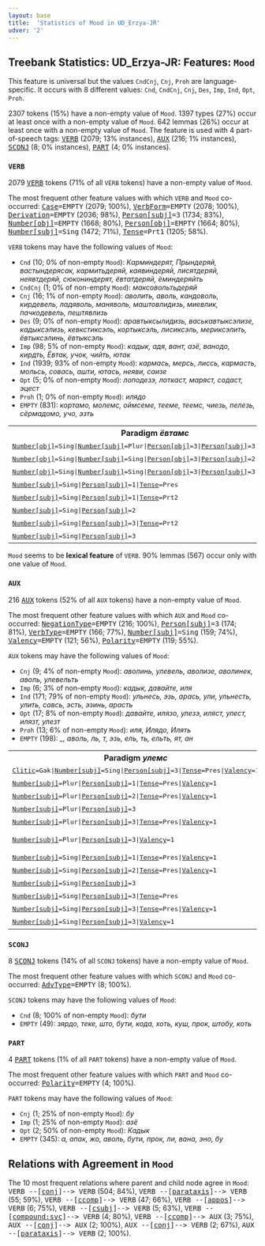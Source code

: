 ```yaml
---
layout: base
title:  'Statistics of Mood in UD_Erzya-JR'
udver: '2'
---
```


## Treebank Statistics: UD_Erzya-JR: Features: `Mood`

This feature is universal but the values `CndCnj`, `Cnj`, `Proh` are language-specific.
It occurs with 8 different values: `Cnd`, `CndCnj`, `Cnj`, `Des`, `Imp`, `Ind`, `Opt`, `Proh`.

2307 tokens (15%) have a non-empty value of `Mood`.
1397 types (27%) occur at least once with a non-empty value of `Mood`.
642 lemmas (26%) occur at least once with a non-empty value of `Mood`.
The feature is used with 4 part-of-speech tags: <tt><a href="myv_jr-pos-VERB.html">VERB</a></tt> (2079; 13% instances), <tt><a href="myv_jr-pos-AUX.html">AUX</a></tt> (216; 1% instances), <tt><a href="myv_jr-pos-SCONJ.html">SCONJ</a></tt> (8; 0% instances), <tt><a href="myv_jr-pos-PART.html">PART</a></tt> (4; 0% instances).

### `VERB`

2079 <tt><a href="myv_jr-pos-VERB.html">VERB</a></tt> tokens (71% of all `VERB` tokens) have a non-empty value of `Mood`.

The most frequent other feature values with which `VERB` and `Mood` co-occurred: <tt><a href="myv_jr-feat-Case.html">Case</a></tt><tt>=EMPTY</tt> (2079; 100%), <tt><a href="myv_jr-feat-VerbForm.html">VerbForm</a></tt><tt>=EMPTY</tt> (2078; 100%), <tt><a href="myv_jr-feat-Derivation.html">Derivation</a></tt><tt>=EMPTY</tt> (2036; 98%), <tt><a href="myv_jr-feat-Person-subj.html">Person[subj]</a></tt><tt>=3</tt> (1734; 83%), <tt><a href="myv_jr-feat-Number-obj.html">Number[obj]</a></tt><tt>=EMPTY</tt> (1668; 80%), <tt><a href="myv_jr-feat-Person-obj.html">Person[obj]</a></tt><tt>=EMPTY</tt> (1664; 80%), <tt><a href="myv_jr-feat-Number-subj.html">Number[subj]</a></tt><tt>=Sing</tt> (1472; 71%), <tt><a href="myv_jr-feat-Tense.html">Tense</a></tt><tt>=Prt1</tt> (1205; 58%).

`VERB` tokens may have the following values of `Mood`:

* `Cnd` (10; 0% of non-empty `Mood`): <em>Карминдерят, Прындеряй, вастындерясак, кармитьдеряй, каявиндеряй, лисятдеряй, неявтдеряй, сюкониндерят, ёвтатдеряй, ёминдеряйть</em>
* `CndCnj` (1; 0% of non-empty `Mood`): <em>максовольтьдеряй</em>
* `Cnj` (16; 1% of non-empty `Mood`): <em>аволить, аволь, кандоволь, кирдевель, ладяволь, маняволь, маштовлидизь, миевлик, пачкодевель, пештявлизь</em>
* `Des` (9; 0% of non-empty `Mood`): <em>аравтыксылидизь, васькавтыксэлизе, кадыксэлизь, кевкстиксэль, кортыксэль, лисиксэль, мериксэлить, ёвтыксэлинь, ёвтыксэль</em>
* `Imp` (98; 5% of non-empty `Mood`): <em>кадык, адя, вант, азё, ванодо, кирдть, Ёвтак, учок, чийть, ютак</em>
* `Ind` (1939; 93% of non-empty `Mood`): <em>кармась, мерсь, лиссь, кармасть, мольсь, совась, ашти, ютась, неяви, саизе</em>
* `Opt` (5; 0% of non-empty `Mood`): <em>лоподезэ, лоткаст, маряст, содаст, эцест</em>
* `Proh` (1; 0% of non-empty `Mood`): <em>илядо</em>
* `EMPTY` (831): <em>кортамо, молемс, оймсеме, тееме, теемс, чиезь, пелезь, сёрмадомо, учо, эзть</em>

<table>
  <tr><th>Paradigm <i>ёвтамс</i></th><th><tt>Ind</tt></th><th><tt>Imp</tt></th><th><tt>Cnd</tt></th><th><tt>Des</tt></th><th><tt>Cnj</tt></th></tr>
  <tr><td><tt><tt><a href="myv_jr-feat-Number-obj.html">Number[obj]</a></tt><tt>=Sing</tt>|<tt><a href="myv_jr-feat-Number-subj.html">Number[subj]</a></tt><tt>=Plur</tt>|<tt><a href="myv_jr-feat-Person-obj.html">Person[obj]</a></tt><tt>=3</tt>|<tt><a href="myv_jr-feat-Person-subj.html">Person[subj]</a></tt><tt>=3</tt>|<tt><a href="myv_jr-feat-Tense.html">Tense</a></tt><tt>=Prt1</tt></tt></td><td><em>ёвтызь</em></td><td></td><td></td><td></td><td></td></tr>
  <tr><td><tt><tt><a href="myv_jr-feat-Number-obj.html">Number[obj]</a></tt><tt>=Sing</tt>|<tt><a href="myv_jr-feat-Number-subj.html">Number[subj]</a></tt><tt>=Sing</tt>|<tt><a href="myv_jr-feat-Person-obj.html">Person[obj]</a></tt><tt>=3</tt>|<tt><a href="myv_jr-feat-Person-subj.html">Person[subj]</a></tt><tt>=2</tt></tt></td><td></td><td><em>ёвтык</em></td><td></td><td></td><td></td></tr>
  <tr><td><tt><tt><a href="myv_jr-feat-Number-obj.html">Number[obj]</a></tt><tt>=Sing</tt>|<tt><a href="myv_jr-feat-Number-subj.html">Number[subj]</a></tt><tt>=Sing</tt>|<tt><a href="myv_jr-feat-Person-obj.html">Person[obj]</a></tt><tt>=3</tt>|<tt><a href="myv_jr-feat-Person-subj.html">Person[subj]</a></tt><tt>=3</tt>|<tt><a href="myv_jr-feat-Tense.html">Tense</a></tt><tt>=Prt1</tt></tt></td><td><em>ёвтызе</em></td><td></td><td></td><td></td><td></td></tr>
  <tr><td><tt><tt><a href="myv_jr-feat-Number-subj.html">Number[subj]</a></tt><tt>=Sing</tt>|<tt><a href="myv_jr-feat-Person-subj.html">Person[subj]</a></tt><tt>=1</tt>|<tt><a href="myv_jr-feat-Tense.html">Tense</a></tt><tt>=Pres</tt></tt></td><td><em>ёвтан</em></td><td></td><td></td><td></td><td></td></tr>
  <tr><td><tt><tt><a href="myv_jr-feat-Number-subj.html">Number[subj]</a></tt><tt>=Sing</tt>|<tt><a href="myv_jr-feat-Person-subj.html">Person[subj]</a></tt><tt>=1</tt>|<tt><a href="myv_jr-feat-Tense.html">Tense</a></tt><tt>=Prt2</tt></tt></td><td></td><td></td><td></td><td><em>ёвтыксэлинь</em></td><td></td></tr>
  <tr><td><tt><tt><a href="myv_jr-feat-Number-subj.html">Number[subj]</a></tt><tt>=Sing</tt>|<tt><a href="myv_jr-feat-Person-subj.html">Person[subj]</a></tt><tt>=2</tt></tt></td><td></td><td><em>Ёвтак</em></td><td><em>ёвтатдеряй</em></td><td></td><td></td></tr>
  <tr><td><tt><tt><a href="myv_jr-feat-Number-subj.html">Number[subj]</a></tt><tt>=Sing</tt>|<tt><a href="myv_jr-feat-Person-subj.html">Person[subj]</a></tt><tt>=3</tt>|<tt><a href="myv_jr-feat-Tense.html">Tense</a></tt><tt>=Prt2</tt></tt></td><td></td><td></td><td></td><td><em>ёвтыксэль</em></td><td></td></tr>
  <tr><td><tt><tt><a href="myv_jr-feat-Number-subj.html">Number[subj]</a></tt><tt>=Sing</tt>|<tt><a href="myv_jr-feat-Person-subj.html">Person[subj]</a></tt><tt>=3</tt></tt></td><td></td><td></td><td></td><td></td><td><em>ёвтаволь</em></td></tr>
</table>

`Mood` seems to be **lexical feature** of `VERB`. 90% lemmas (567) occur only with one value of `Mood`.

### `AUX`

216 <tt><a href="myv_jr-pos-AUX.html">AUX</a></tt> tokens (52% of all `AUX` tokens) have a non-empty value of `Mood`.

The most frequent other feature values with which `AUX` and `Mood` co-occurred: <tt><a href="myv_jr-feat-NegationType.html">NegationType</a></tt><tt>=EMPTY</tt> (216; 100%), <tt><a href="myv_jr-feat-Person-subj.html">Person[subj]</a></tt><tt>=3</tt> (174; 81%), <tt><a href="myv_jr-feat-VerbType.html">VerbType</a></tt><tt>=EMPTY</tt> (166; 77%), <tt><a href="myv_jr-feat-Number-subj.html">Number[subj]</a></tt><tt>=Sing</tt> (159; 74%), <tt><a href="myv_jr-feat-Valency.html">Valency</a></tt><tt>=EMPTY</tt> (121; 56%), <tt><a href="myv_jr-feat-Polarity.html">Polarity</a></tt><tt>=EMPTY</tt> (119; 55%).

`AUX` tokens may have the following values of `Mood`:

* `Cnj` (9; 4% of non-empty `Mood`): <em>аволинь, улевель, аволизе, аволинек, аволь, улевельть</em>
* `Imp` (6; 3% of non-empty `Mood`): <em>кадык, давайте, иля</em>
* `Ind` (171; 79% of non-empty `Mood`): <em>ульнесь, эзь, арась, ули, ульнесть, улить, савсь, эсть, эзинь, арасть</em>
* `Opt` (17; 8% of non-empty `Mood`): <em>давайте, илязо, улезэ, иляст, улест, илязт, улезт</em>
* `Proh` (13; 6% of non-empty `Mood`): <em>иля, Илядо, Илять</em>
* `EMPTY` (198): <em>_, аволь, ль, т, эзь, ель, ть, ельть, ят, ан</em>

<table>
  <tr><th>Paradigm <i>улемс</i></th><th><tt>Ind</tt></th><th><tt>Opt</tt></th><th><tt>Cnj</tt></th></tr>
  <tr><td><tt><tt><a href="myv_jr-feat-Clitic.html">Clitic</a></tt><tt>=Gak</tt>|<tt><a href="myv_jr-feat-Number-subj.html">Number[subj]</a></tt><tt>=Sing</tt>|<tt><a href="myv_jr-feat-Person-subj.html">Person[subj]</a></tt><tt>=3</tt>|<tt><a href="myv_jr-feat-Tense.html">Tense</a></tt><tt>=Pres</tt>|<tt><a href="myv_jr-feat-Valency.html">Valency</a></tt><tt>=1</tt></tt></td><td><em>улияк</em></td><td></td><td></td></tr>
  <tr><td><tt><tt><a href="myv_jr-feat-Number-subj.html">Number[subj]</a></tt><tt>=Plur</tt>|<tt><a href="myv_jr-feat-Person-subj.html">Person[subj]</a></tt><tt>=1</tt>|<tt><a href="myv_jr-feat-Tense.html">Tense</a></tt><tt>=Pres</tt>|<tt><a href="myv_jr-feat-Valency.html">Valency</a></tt><tt>=1</tt></tt></td><td><em>ульдянок</em></td><td></td><td></td></tr>
  <tr><td><tt><tt><a href="myv_jr-feat-Number-subj.html">Number[subj]</a></tt><tt>=Plur</tt>|<tt><a href="myv_jr-feat-Person-subj.html">Person[subj]</a></tt><tt>=2</tt>|<tt><a href="myv_jr-feat-Tense.html">Tense</a></tt><tt>=Pres</tt>|<tt><a href="myv_jr-feat-Valency.html">Valency</a></tt><tt>=1</tt></tt></td><td><em>ульдядо</em></td><td></td><td></td></tr>
  <tr><td><tt><tt><a href="myv_jr-feat-Number-subj.html">Number[subj]</a></tt><tt>=Plur</tt>|<tt><a href="myv_jr-feat-Person-subj.html">Person[subj]</a></tt><tt>=3</tt></tt></td><td></td><td><em>улест</em></td><td></td></tr>
  <tr><td><tt><tt><a href="myv_jr-feat-Number-subj.html">Number[subj]</a></tt><tt>=Plur</tt>|<tt><a href="myv_jr-feat-Person-subj.html">Person[subj]</a></tt><tt>=3</tt>|<tt><a href="myv_jr-feat-Tense.html">Tense</a></tt><tt>=Pres</tt>|<tt><a href="myv_jr-feat-Valency.html">Valency</a></tt><tt>=1</tt></tt></td><td><em>улить</em></td><td></td><td></td></tr>
  <tr><td><tt><tt><a href="myv_jr-feat-Number-subj.html">Number[subj]</a></tt><tt>=Plur</tt>|<tt><a href="myv_jr-feat-Person-subj.html">Person[subj]</a></tt><tt>=3</tt>|<tt><a href="myv_jr-feat-Valency.html">Valency</a></tt><tt>=1</tt></tt></td><td></td><td><em>улезт, улест</em></td><td><em>улевельть</em></td></tr>
  <tr><td><tt><tt><a href="myv_jr-feat-Number-subj.html">Number[subj]</a></tt><tt>=Sing</tt>|<tt><a href="myv_jr-feat-Person-subj.html">Person[subj]</a></tt><tt>=1</tt>|<tt><a href="myv_jr-feat-Tense.html">Tense</a></tt><tt>=Pres</tt>|<tt><a href="myv_jr-feat-Valency.html">Valency</a></tt><tt>=1</tt></tt></td><td><em>улян</em></td><td></td><td></td></tr>
  <tr><td><tt><tt><a href="myv_jr-feat-Number-subj.html">Number[subj]</a></tt><tt>=Sing</tt>|<tt><a href="myv_jr-feat-Person-subj.html">Person[subj]</a></tt><tt>=2</tt>|<tt><a href="myv_jr-feat-Tense.html">Tense</a></tt><tt>=Pres</tt>|<tt><a href="myv_jr-feat-Valency.html">Valency</a></tt><tt>=1</tt></tt></td><td><em>Улят</em></td><td></td><td></td></tr>
  <tr><td><tt><tt><a href="myv_jr-feat-Number-subj.html">Number[subj]</a></tt><tt>=Sing</tt>|<tt><a href="myv_jr-feat-Person-subj.html">Person[subj]</a></tt><tt>=3</tt></tt></td><td></td><td><em>улезэ</em></td><td><em>улевель</em></td></tr>
  <tr><td><tt><tt><a href="myv_jr-feat-Number-subj.html">Number[subj]</a></tt><tt>=Sing</tt>|<tt><a href="myv_jr-feat-Person-subj.html">Person[subj]</a></tt><tt>=3</tt>|<tt><a href="myv_jr-feat-Tense.html">Tense</a></tt><tt>=Pres</tt></tt></td><td><em>ули</em></td><td></td><td></td></tr>
  <tr><td><tt><tt><a href="myv_jr-feat-Number-subj.html">Number[subj]</a></tt><tt>=Sing</tt>|<tt><a href="myv_jr-feat-Person-subj.html">Person[subj]</a></tt><tt>=3</tt>|<tt><a href="myv_jr-feat-Tense.html">Tense</a></tt><tt>=Pres</tt>|<tt><a href="myv_jr-feat-Valency.html">Valency</a></tt><tt>=1</tt></tt></td><td><em>ули</em></td><td></td><td></td></tr>
  <tr><td><tt><tt><a href="myv_jr-feat-Number-subj.html">Number[subj]</a></tt><tt>=Sing</tt>|<tt><a href="myv_jr-feat-Person-subj.html">Person[subj]</a></tt><tt>=3</tt>|<tt><a href="myv_jr-feat-Valency.html">Valency</a></tt><tt>=1</tt></tt></td><td></td><td><em>улезэ</em></td><td><em>улевель</em></td></tr>
</table>

### `SCONJ`

8 <tt><a href="myv_jr-pos-SCONJ.html">SCONJ</a></tt> tokens (14% of all `SCONJ` tokens) have a non-empty value of `Mood`.

The most frequent other feature values with which `SCONJ` and `Mood` co-occurred: <tt><a href="myv_jr-feat-AdvType.html">AdvType</a></tt><tt>=EMPTY</tt> (8; 100%).

`SCONJ` tokens may have the following values of `Mood`:

* `Cnd` (8; 100% of non-empty `Mood`): <em>бути</em>
* `EMPTY` (49): <em>зярдо, теке, што, бути, кода, хоть, куш, прок, штобу, коть</em>

### `PART`

4 <tt><a href="myv_jr-pos-PART.html">PART</a></tt> tokens (1% of all `PART` tokens) have a non-empty value of `Mood`.

The most frequent other feature values with which `PART` and `Mood` co-occurred: <tt><a href="myv_jr-feat-Polarity.html">Polarity</a></tt><tt>=EMPTY</tt> (4; 100%).

`PART` tokens may have the following values of `Mood`:

* `Cnj` (1; 25% of non-empty `Mood`): <em>бу</em>
* `Imp` (1; 25% of non-empty `Mood`): <em>азё</em>
* `Opt` (2; 50% of non-empty `Mood`): <em>Кадык</em>
* `EMPTY` (345): <em>а, апак, жо, аволь, бути, прок, ли, вана, эно, бу</em>

## Relations with Agreement in `Mood`

The 10 most frequent relations where parent and child node agree in `Mood`:
<tt>VERB --[<tt><a href="myv_jr-dep-conj.html">conj</a></tt>]--> VERB</tt> (504; 84%),
<tt>VERB --[<tt><a href="myv_jr-dep-parataxis.html">parataxis</a></tt>]--> VERB</tt> (55; 59%),
<tt>VERB --[<tt><a href="myv_jr-dep-ccomp.html">ccomp</a></tt>]--> VERB</tt> (47; 66%),
<tt>VERB --[<tt><a href="myv_jr-dep-appos.html">appos</a></tt>]--> VERB</tt> (6; 75%),
<tt>VERB --[<tt><a href="myv_jr-dep-csubj.html">csubj</a></tt>]--> VERB</tt> (5; 63%),
<tt>VERB --[<tt><a href="myv_jr-dep-compound-svc.html">compound:svc</a></tt>]--> VERB</tt> (4; 80%),
<tt>VERB --[<tt><a href="myv_jr-dep-ccomp.html">ccomp</a></tt>]--> AUX</tt> (3; 75%),
<tt>AUX --[<tt><a href="myv_jr-dep-conj.html">conj</a></tt>]--> AUX</tt> (2; 100%),
<tt>AUX --[<tt><a href="myv_jr-dep-conj.html">conj</a></tt>]--> VERB</tt> (2; 67%),
<tt>AUX --[<tt><a href="myv_jr-dep-parataxis.html">parataxis</a></tt>]--> VERB</tt> (2; 100%).

